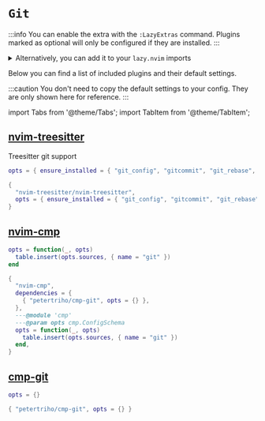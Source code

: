 # `Git`

<!-- plugins:start -->

:::info
You can enable the extra with the `:LazyExtras` command.
Plugins marked as optional will only be configured if they are installed.
:::

<details>
<summary>Alternatively, you can add it to your <code>lazy.nvim</code> imports</summary>

```lua title="lua/config/lazy.lua" {4}
require("lazy").setup({
  spec = {
    { "LazyVim/LazyVim", import = "lazyvim.plugins" },
    { import = "lazyvim.plugins.extras.lang.git" },
    { import = "plugins" },
  },
})
```

</details>

Below you can find a list of included plugins and their default settings.

:::caution
You don't need to copy the default settings to your config.
They are only shown here for reference.
:::

import Tabs from '@theme/Tabs';
import TabItem from '@theme/TabItem';

## [nvim-treesitter](https://github.com/nvim-treesitter/nvim-treesitter)

 Treesitter git support


<Tabs>

<TabItem value="opts" label="Options">

```lua
opts = { ensure_installed = { "git_config", "gitcommit", "git_rebase", "gitignore", "gitattributes" } }
```

</TabItem>


<TabItem value="code" label="Full Spec">

```lua
{
  "nvim-treesitter/nvim-treesitter",
  opts = { ensure_installed = { "git_config", "gitcommit", "git_rebase", "gitignore", "gitattributes" } },
}
```

</TabItem>

</Tabs>

## [nvim-cmp](https://github.com/hrsh7th/nvim-cmp)

<Tabs>

<TabItem value="opts" label="Options">

```lua
opts = function(_, opts)
  table.insert(opts.sources, { name = "git" })
end
```

</TabItem>


<TabItem value="code" label="Full Spec">

```lua
{
  "nvim-cmp",
  dependencies = {
    { "petertriho/cmp-git", opts = {} },
  },
  ---@module 'cmp'
  ---@param opts cmp.ConfigSchema
  opts = function(_, opts)
    table.insert(opts.sources, { name = "git" })
  end,
}
```

</TabItem>

</Tabs>

## [cmp-git](https://github.com/petertriho/cmp-git)

<Tabs>

<TabItem value="opts" label="Options">

```lua
opts = {}
```

</TabItem>


<TabItem value="code" label="Full Spec">

```lua
{ "petertriho/cmp-git", opts = {} }
```

</TabItem>

</Tabs>

<!-- plugins:end -->
